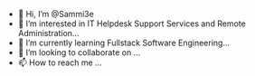 - 👋 Hi, I’m @Sammi3e
- 👀 I’m interested in IT Helpdesk Support Services and Remote Administration...
- 🌱 I’m currently learning Fullstack Software Engineering...
- 💞️ I’m looking to collaborate on ...
- 📫 How to reach me ...

<!---
CubeTechNG/CubeTechNG is a ✨ special ✨ repository because its `README.md` (this file) appears on your GitHub profile.
You can click the Preview link to take a look at your changes.
--->
